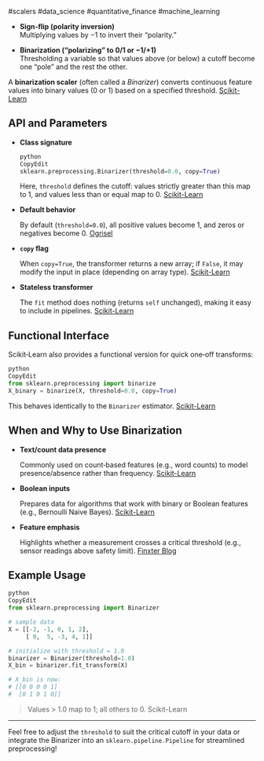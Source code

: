 #scalers #data_science #quantitative_finance #machine_learning

- **Sign‑flip (polarity inversion)**  
    Multiplying values by −1 to invert their “polarity.”
    
- **Binarization (“polarizing” to 0/1 or −1/+1)**  
    Thresholding a variable so that values above (or below) a cutoff become one “pole” and the rest the other.

A **binarization scaler** (often called a _Binarizer_) converts continuous feature values into binary values (0 or 1) based on a specified threshold. [Scikit-Learn](https://scikit-learn.org/stable/modules/generated/sklearn.preprocessing.Binarizer.html?utm_source=chatgpt.com)

## API and Parameters

- **Class signature**
    
    ```python
    python
    CopyEdit
    sklearn.preprocessing.Binarizer(threshold=0.0, copy=True)
    
    ```
    
    Here, `threshold` defines the cutoff: values strictly greater than this map to 1, and values less than or equal map to 0. [Scikit-Learn](https://scikit-learn.org/stable/modules/generated/sklearn.preprocessing.Binarizer.html?utm_source=chatgpt.com)
    
- **Default behavior**
    
    By default (`threshold=0.0`), all positive values become 1, and zeros or negatives become 0. [Ogrisel](https://ogrisel.github.io/scikit-learn.org/sklearn-tutorial/modules/generated/sklearn.preprocessing.Binarizer.html?utm_source=chatgpt.com)
    
- **`copy` flag**
    
    When `copy=True`, the transformer returns a new array; if `False`, it may modify the input in place (depending on array type). [Scikit-Learn](https://scikit-learn.org/stable/modules/generated/sklearn.preprocessing.binarize.html?utm_source=chatgpt.com)
    
- **Stateless transformer**
    
    The `fit` method does nothing (returns `self` unchanged), making it easy to include in pipelines. [Scikit-Learn](https://scikit-learn.org/1.1/modules/generated/sklearn.preprocessing.Binarizer.html?utm_source=chatgpt.com)
    

## Functional Interface

Scikit‑Learn also provides a functional version for quick one‑off transforms:

```python
python
CopyEdit
from sklearn.preprocessing import binarize
X_binary = binarize(X, threshold=0.0, copy=True)

```

This behaves identically to the `Binarizer` estimator. [Scikit-Learn](https://scikit-learn.org/stable/modules/generated/sklearn.preprocessing.binarize.html?utm_source=chatgpt.com)

## When and Why to Use Binarization

- **Text/count data presence**
    
    Commonly used on count‑based features (e.g., word counts) to model presence/absence rather than frequency. [Scikit-Learn](https://scikit-learn.org/stable/modules/generated/sklearn.preprocessing.Binarizer.html?utm_source=chatgpt.com)
    
- **Boolean inputs**
    
    Prepares data for algorithms that work with binary or Boolean features (e.g., Bernoulli Naive Bayes). [Scikit-Learn](https://scikit-learn.org/1.5/modules/generated/sklearn.preprocessing.Binarizer.html?utm_source=chatgpt.com)
    
- **Feature emphasis**
    
    Highlights whether a measurement crosses a critical threshold (e.g., sensor readings above safety limit). [Finxter Blog](https://blog.finxter.com/binarizing-data-with-scikit-learn-a-python-guide/?utm_source=chatgpt.com)
    

## Example Usage

```python
python
CopyEdit
from sklearn.preprocessing import Binarizer

# sample data
X = [[-2, -1, 0, 1, 2],
     [ 0,  5, -3, 4, 1]]

# initialize with threshold = 1.0
binarizer = Binarizer(threshold=1.0)
X_bin = binarizer.fit_transform(X)

# X_bin is now:
# [[0 0 0 0 1]
#  [0 1 0 1 0]]

```

> Values > 1.0 map to 1; all others to 0. Scikit-Learn

---

Feel free to adjust the `threshold` to suit the critical cutoff in your data or integrate the Binarizer into an `sklearn.pipeline.Pipeline` for streamlined preprocessing!